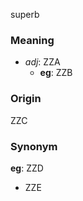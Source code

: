 superb
### Meaning
+ _adj_: ZZA
    + __eg__: ZZB

### Origin

ZZC

### Synonym

__eg__: ZZD

+ ZZE


